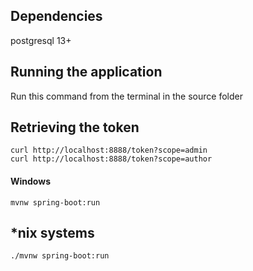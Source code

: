 ## Dependencies
postgresql 13+
## Running the application

Run this command from the terminal in the source folder

## Retrieving the token
```
curl http://localhost:8888/token?scope=admin
curl http://localhost:8888/token?scope=author
```
#### Windows
```
mvnw spring-boot:run
```
## *nix systems
```
./mvnw spring-boot:run
```